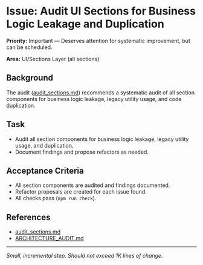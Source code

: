 # Issue: Audit UI Sections for Business Logic Leakage and Duplication

**Priority:** Important — Deserves attention for systematic improvement, but can be scheduled.

**Area:** UI/Sections Layer (all sections)

## Background
The audit ([audit_sections.md](../audit_sections.md)) recommends a systematic audit of all section components for business logic leakage, legacy utility usage, and code duplication.

## Task
- Audit all section components for business logic leakage, legacy utility usage, and duplication.
- Document findings and propose refactors as needed.

## Acceptance Criteria
- All section components are audited and findings documented.
- Refactor proposals are created for each issue found.
- All checks pass (`npm run check`).

## References
- [audit_sections.md](../audit_sections.md)
- [ARCHITECTURE_AUDIT.md](../ARCHITECTURE_AUDIT.md)

---
_Small, incremental step. Should not exceed 1K lines of change._
